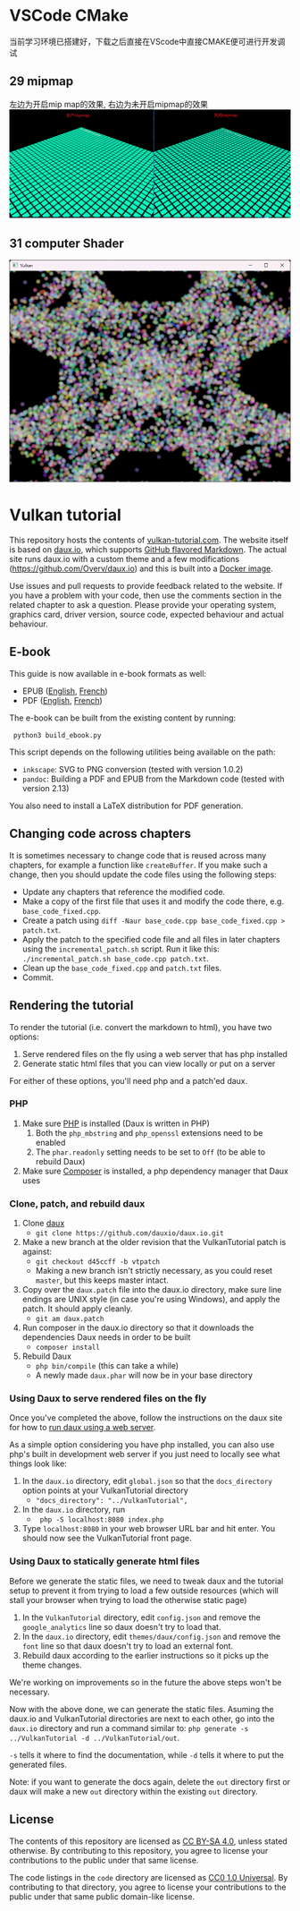 VSCode CMake
===============
当前学习环境已搭建好，下载之后直接在VScode中直接CMAKE便可进行开发调试

29 mipmap
------
左边为开启mip map的效果,  右边为未开启mipmap的效果
![alt text](renderings/image-mipmap.png)


31 computer Shader
------
![alt text](renderings/image.png)

Vulkan tutorial
===============


This repository hosts the contents of [vulkan-tutorial.com](https://vulkan-tutorial.com).
The website itself is based on [daux.io](https://github.com/dauxio/daux.io),
which supports [GitHub flavored Markdown](https://help.github.com/articles/basic-writing-and-formatting-syntax/).
The actual site runs daux.io with a custom theme and a few modifications (https://github.com/Overv/daux.io) and this is built into a [Docker image](https://hub.docker.com/r/overv/vulkan-tutorial).

Use issues and pull requests to provide feedback related to the website. If you
have a problem with your code, then use the comments section in the related
chapter to ask a question. Please provide your operating system, graphics card,
driver version, source code, expected behaviour and actual behaviour.

E-book
------

This guide is now available in e-book formats as well:

* EPUB ([English](https://vulkan-tutorial.com/resources/vulkan_tutorial_en.epub), [French](https://vulkan-tutorial.com/resources/vulkan_tutorial_fr.epub))
* PDF ([English](https://vulkan-tutorial.com/resources/vulkan_tutorial_en.pdf), [French](https://vulkan-tutorial.com/resources/vulkan_tutorial_fr.pdf))

The e-book can be built from the existing content by running:

     python3 build_ebook.py

This script depends on the following utilities being available on the path:

* `inkscape`: SVG to PNG conversion (tested with version 1.0.2)
* `pandoc`: Building a PDF and EPUB from the Markdown code (tested with version 2.13)

You also need to install a LaTeX distribution for PDF generation.

Changing code across chapters
-----------------------------

It is sometimes necessary to change code that is reused across many chapters,
for example a function like `createBuffer`. If you make such a change, then you
should update the code files using the following steps:

* Update any chapters that reference the modified code.
* Make a copy of the first file that uses it and modify the code there, e.g.
`base_code_fixed.cpp`.
* Create a patch using
`diff -Naur base_code.cpp base_code_fixed.cpp > patch.txt`.
* Apply the patch to the specified code file and all files in later chapters
using the `incremental_patch.sh` script. Run it like this:
`./incremental_patch.sh base_code.cpp patch.txt`.
* Clean up the `base_code_fixed.cpp` and `patch.txt` files.
* Commit.

Rendering the tutorial
-----------------------------

To render the tutorial (i.e. convert the markdown to html), you have two options:

1. Serve rendered files on the fly using a web server that has php installed
2. Generate static html files that you can view locally or put on a server

For either of these options, you'll need php and a patch'ed daux.

### PHP

1. Make sure [PHP](http://php.net/downloads.php) is installed (Daux is written
   in PHP)
    1. Both the `php_mbstring` and `php_openssl` extensions need to be enabled
    2. The `phar.readonly` setting needs to be set to `Off` (to be able to
       rebuild Daux)
2. Make sure [Composer](https://getcomposer.org/) is installed, a php dependency
   manager that Daux uses

### Clone, patch, and rebuild daux

1. Clone [daux](https://github.com/dauxio/daux.io)
    * `git clone https://github.com/dauxio/daux.io.git`
2. Make a new branch at the older revision that the VulkanTutorial patch is
   against:
    * `git checkout d45ccff -b vtpatch`
    * Making a new branch isn't strictly necessary, as you could reset `master`,
      but this keeps master intact.
3. Copy over the `daux.patch` file into the daux.io directory, make sure line
   endings are UNIX style (in case you're using Windows), and apply the patch.
   It should apply cleanly.
    * `git am daux.patch`
4. Run composer in the daux.io directory so that it downloads the dependencies
   Daux needs in order to be built
    * `composer install`
5. Rebuild Daux
    * `php bin/compile` (this can take a while)
    * A newly made `daux.phar` will now be in your base directory

### Using Daux to serve rendered files on the fly

Once you've completed the above, follow the instructions on the daux site
for how to [run daux using a web server](https://github.com/dauxio/daux.io/blob/master/README.md#running-remotely).

As a simple option considering you have php installed, you can also use php's
built in development web server if you just need to locally see what things
look like:

1. In the `daux.io` directory, edit `global.json` so that the `docs_directory`
   option points at your VulkanTutorial directory
    * `"docs_directory": "../VulkanTutorial",`
2. In the `daux.io` directory, run
    * ` php -S localhost:8080 index.php`
3. Type `localhost:8080` in your web browser URL bar and hit enter. You should
   now see the VulkanTutorial front page.

### Using Daux to statically generate html files

Before we generate the static files, we need to tweak daux and the tutorial
setup to prevent it from trying to load a few outside resources (which will
stall your browser when trying to load the otherwise static page)

1. In the `VulkanTutorial` directory, edit `config.json` and remove the
   `google_analytics` line so daux doesn't try to load that.
2. In the `daux.io` directory, edit `themes/daux/config.json` and remove the
   `font` line so that daux doesn't try to load an external font.
3. Rebuild daux according to the earlier instructions so it picks up the theme
   changes.

We're working on improvements so in the future the above steps won't be
necessary.

Now with the above done, we can generate the static files. Asuming the daux.io
and VulkanTutorial directories are next to each other, go into the `daux.io`
directory and run a command similar to:
`php generate -s ../VulkanTutorial -d ../VulkanTutorial/out`.

`-s` tells it where to find the documentation, while `-d` tells it where to put
the generated files.

Note: if you want to generate the docs again, delete the `out` directory first
or daux will make a new `out` directory within the existing `out` directory.

License
-------

The contents of this repository are licensed as [CC BY-SA 4.0](https://creativecommons.org/licenses/by-sa/4.0/),
unless stated otherwise. By contributing to this repository, you agree to license
your contributions to the public under that same license.

The code listings in the `code` directory are licensed as [CC0 1.0 Universal](https://creativecommons.org/publicdomain/zero/1.0/).
By contributing to that directory, you agree to license your contributions to
the public under that same public domain-like license.
